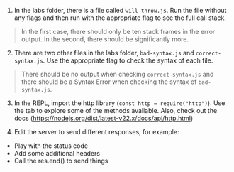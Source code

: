 1. In the labs folder, there is a file called `will-throw.js`. Run the file without any flags and then run with the appropriate flag to see the full call stack.

> In the first case, there should only be ten stack frames in the error output. In the second, there should be significantly more.

2. There are two other files in the labs folder, `bad-syntax.js` and `correct-syntax.js`. Use the appropriate flag to check the syntax of each file.

> There should be no output when checking `correct-syntax.js` and there should be a Syntax Error when checking the syntax of `bad-syntax.js`.

3. In the REPL, import the http library (`const http = require("http")`). Use the tab to explore some of the methods available. Also, check out the docs (https://nodejs.org/dist/latest-v22.x/docs/api/http.html)

4. Edit the server to send different responses, for example:

- Play with the status code
- Add some additional headers
- Call the res.end() to send things
